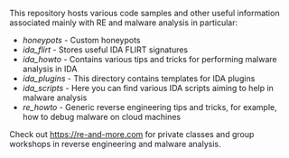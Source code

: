 This repository hosts various code samples and other useful information associated mainly with RE and malware analysis in particular:
* _honeypots_ - Custom honeypots
* _ida_flirt_ - Stores useful IDA FLIRT signatures
* _ida_howto_ - Contains various tips and tricks for performing malware analysis in IDA
* _ida_plugins_ - This directory contains templates for IDA plugins
* _ida_scripts_ - Here you can find various IDA scripts aiming to help in malware analysis
* _re_howto_ - Generic reverse engineering tips and tricks, for example, how to debug malware on cloud machines


Check out https://re-and-more.com for private classes and group workshops in reverse engineering and malware analysis.
